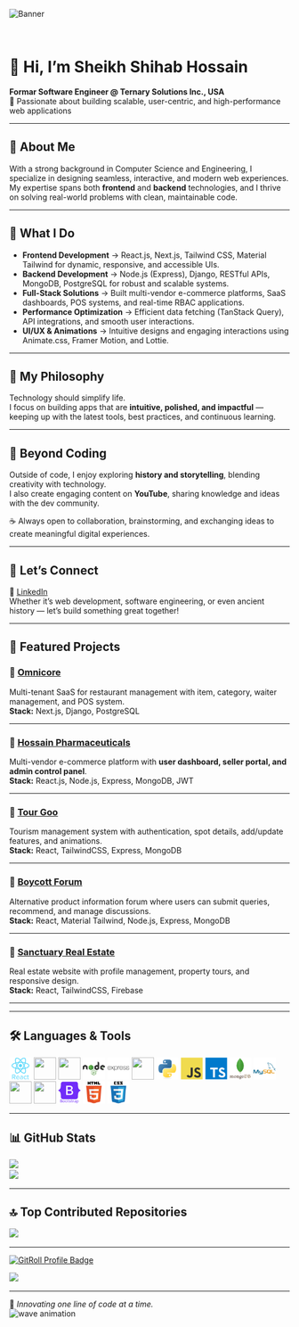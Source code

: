 ![Banner](<img width="1584" height="396" alt="shihab-cover" src="https://github.com/user-attachments/assets/104c4a17-7f3a-480a-95b6-6a2e9176232e" />)

<br/>

# 👋 Hi, I’m Sheikh Shihab Hossain  

**Formar Software Engineer @ Ternary Solutions Inc., USA**  
🚀 Passionate about building scalable, user-centric, and high-performance web applications  

---

## 💫 About Me  
With a strong background in Computer Science and Engineering, I specialize in designing seamless, interactive, and modern web experiences. My expertise spans both **frontend** and **backend** technologies, and I thrive on solving real-world problems with clean, maintainable code.  

---

## 🚀 What I Do  

- **Frontend Development** → React.js, Next.js, Tailwind CSS, Material Tailwind for dynamic, responsive, and accessible UIs.  
- **Backend Development** → Node.js (Express), Django, RESTful APIs, MongoDB, PostgreSQL for robust and scalable systems.  
- **Full-Stack Solutions** → Built multi-vendor e-commerce platforms, SaaS dashboards, POS systems, and real-time RBAC applications.  
- **Performance Optimization** → Efficient data fetching (TanStack Query), API integrations, and smooth user interactions.  
- **UI/UX & Animations** → Intuitive designs and engaging interactions using Animate.css, Framer Motion, and Lottie.  

---

## 🌱 My Philosophy  
Technology should simplify life.  
I focus on building apps that are **intuitive, polished, and impactful** — keeping up with the latest tools, best practices, and continuous learning.  

---

## 🎨 Beyond Coding  
Outside of code, I enjoy exploring **history and storytelling**, blending creativity with technology.  
I also create engaging content on **YouTube**, sharing knowledge and ideas with the dev community.  

☕ Always open to collaboration, brainstorming, and exchanging ideas to create meaningful digital experiences.  

---

## 💬 Let’s Connect  
🔗 [LinkedIn](https://www.linkedin.com/in/sheikh-shihab-hossain/)  
Whether it’s web development, software engineering, or even ancient history — let’s build something great together!  

---

## 🌟 Featured Projects  

### 🔹 [Omnicore](https://github.com/iamshihab2020/omnicore)  
Multi-tenant SaaS for restaurant management with item, category, waiter management, and POS system.  
**Stack:** Next.js, Django, PostgreSQL  

---

### 🔹 [Hossain Pharmaceuticals](https://github.com/iamshihab2020/hossain-pharmaceuticals)  
Multi-vendor e-commerce platform with **user dashboard, seller portal, and admin control panel**.  
**Stack:** React.js, Node.js, Express, MongoDB, JWT  

---

### 🔹 [Tour Goo](https://github.com/iamshihab2020/tour-goo)  
Tourism management system with authentication, spot details, add/update features, and animations.  
**Stack:** React, TailwindCSS, Express, MongoDB  

---

### 🔹 [Boycott Forum](https://github.com/iamshihab2020/boycott-forum)  
Alternative product information forum where users can submit queries, recommend, and manage discussions.  
**Stack:** React, Material Tailwind, Node.js, Express, MongoDB  

---

### 🔹 [Sanctuary Real Estate](https://github.com/iamshihab2020/sanctuary-real-estate)  
Real estate website with profile management, property tours, and responsive design.  
**Stack:** React, TailwindCSS, Firebase  

---

---

## 🛠️ Languages & Tools  
<p align="left">
<a href="https://reactjs.org/" target="_blank"><img src="https://raw.githubusercontent.com/devicons/devicon/master/icons/react/react-original-wordmark.svg" width="40" height="40"/></a>
<a href="https://nextjs.org/" target="_blank"><img src="https://cdn.worldvectorlogo.com/logos/nextjs-2.svg" width="40" height="40"/></a>
<a href="https://tailwindcss.com/" target="_blank"><img src="https://www.vectorlogo.zone/logos/tailwindcss/tailwindcss-icon.svg" width="40" height="40"/></a>
<a href="https://nodejs.org" target="_blank"><img src="https://raw.githubusercontent.com/devicons/devicon/master/icons/nodejs/nodejs-original-wordmark.svg" width="40" height="40"/></a>
<a href="https://expressjs.com" target="_blank"><img src="https://raw.githubusercontent.com/devicons/devicon/master/icons/express/express-original-wordmark.svg" width="40" height="40"/></a>
<a href="https://www.djangoproject.com/" target="_blank"><img src="https://cdn.worldvectorlogo.com/logos/django.svg" width="40" height="40"/></a>
<a href="https://www.python.org" target="_blank"><img src="https://raw.githubusercontent.com/devicons/devicon/master/icons/python/python-original.svg" width="40" height="40"/></a>
<a href="https://developer.mozilla.org/en-US/docs/Web/JavaScript" target="_blank"><img src="https://raw.githubusercontent.com/devicons/devicon/master/icons/javascript/javascript-original.svg" width="40" height="40"/></a>
<a href="https://www.typescriptlang.org/" target="_blank"><img src="https://raw.githubusercontent.com/devicons/devicon/master/icons/typescript/typescript-original.svg" width="40" height="40"/></a>
<a href="https://www.mongodb.com/" target="_blank"><img src="https://raw.githubusercontent.com/devicons/devicon/master/icons/mongodb/mongodb-original-wordmark.svg" width="40" height="40"/></a>
<a href="https://www.mysql.com/" target="_blank"><img src="https://raw.githubusercontent.com/devicons/devicon/master/icons/mysql/mysql-original-wordmark.svg" width="40" height="40"/></a>
<a href="https://www.sqlite.org/" target="_blank"><img src="https://www.vectorlogo.zone/logos/sqlite/sqlite-icon.svg" width="40" height="40"/></a>
<a href="https://firebase.google.com/" target="_blank"><img src="https://www.vectorlogo.zone/logos/firebase/firebase-icon.svg" width="40" height="40"/></a>
<a href="https://getbootstrap.com" target="_blank"><img src="https://raw.githubusercontent.com/devicons/devicon/master/icons/bootstrap/bootstrap-plain-wordmark.svg" width="40" height="40"/></a>
<a href="https://www.w3.org/html/" target="_blank"><img src="https://raw.githubusercontent.com/devicons/devicon/master/icons/html5/html5-original-wordmark.svg" width="40" height="40"/></a>
<a href="https://www.w3schools.com/css/" target="_blank"><img src="https://raw.githubusercontent.com/devicons/devicon/master/icons/css3/css3-original-wordmark.svg" width="40" height="40"/></a>
</p>  

---

## 📊 GitHub Stats  
![](https://github-readme-streak-stats.herokuapp.com/?user=iamshihab2020&theme=dark&hide_border=false)  
![](https://github-readme-stats.vercel.app/api/top-langs/?username=iamshihab2020&theme=dark&hide_border=false&include_all_commits=true&count_private=true&layout=compact)  

---

## 🔝 Top Contributed Repositories  
![](https://github-contributor-stats.vercel.app/api?username=iamshihab2020&limit=5&theme=onedark&combine_all_yearly_contributions=true)  

---

<a href="https://gitroll.io/profile/utRX49Aq4JUcZF7ZE9TTjsp95f0S2" target="_blank">
<img src="https://gitroll.io/api/badges/profiles/v1/utRX49Aq4JUcZF7ZE9TTjsp95f0S2?theme=tokyoNight" alt="GitRoll Profile Badge"/>
</a>  

[![](https://visitcount.itsvg.in/api?id=iamshihab2020&icon=5&color=2)](https://visitcount.itsvg.in)  

---

🌊 *Innovating one line of code at a time.*  
<img alt="wave animation" src="images/wave_animation_dark.svg#gh-dark-mode-only">

